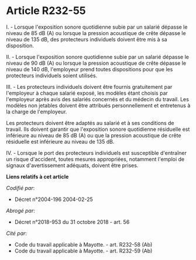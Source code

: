 # Article R232-55

I. - Lorsque l'exposition sonore quotidienne subie par un salarié dépasse le niveau de 85 dB (A) ou lorsque la pression
acoustique de crête dépasse le niveau de 135 dB, des protecteurs individuels doivent être mis à sa disposition.

II. - Lorsque l'exposition sonore quotidienne subie par un salarié dépasse le niveau de 90 dB (A) ou lorsque la pression
acoustique de crête dépasse le niveau de 140 dB, l'employeur prend toutes dispositions pour que les protecteurs individuels
soient utilisés.

III. - Les protecteurs individuels doivent être fournis gratuitement par l'employeur à chaque salarié exposé, les modèles
étant choisis par l'employeur après avis des salariés concernés et du médecin du travail. Les modèles non jetables doivent
être attribués personnellement et entretenus à la charge de l'employeur.

Les protecteurs doivent être adaptés au salarié et à ses conditions de travail. Ils doivent garantir que l'exposition sonore
quotidienne résiduelle est inférieure au niveau de 85 dB (A) ou que la pression acoustique de crête résiduelle est inférieure
au niveau de 135 dB.

IV. - Lorsque le port des protecteurs individuels est susceptible d'entraîner un risque d'accident, toutes mesures
appropriées, notamment l'emploi de signaux d'avertissement adéquats, doivent être prises.

**Liens relatifs à cet article**

_Codifié par_:

  - Décret n°2004-196 2004-02-25

_Abrogé par_:

  - Décret n°2018-953 du 31 octobre 2018 - art. 56

_Cité par_:

  - Code du travail applicable à Mayotte. - art. R232-58 (Ab)
  - Code du travail applicable à Mayotte. - art. R232-59 (Ab)
